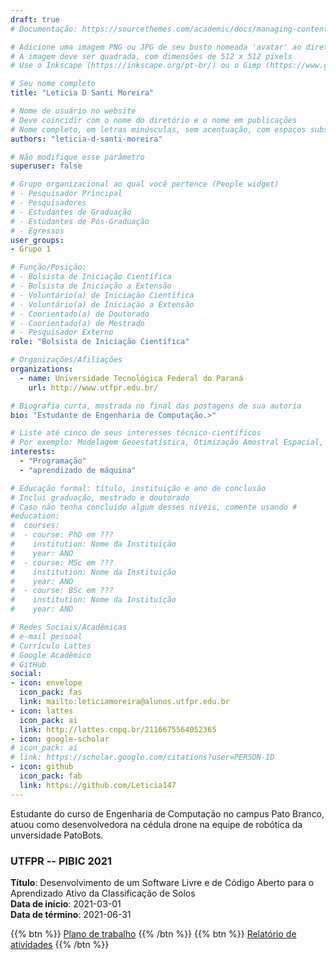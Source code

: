 ```yaml
---
draft: true
# Documentação: https://sourcethemes.com/academic/docs/managing-content/

# Adicione uma imagem PNG ou JPG de seu busto nomeada 'avatar' ao diretório desta página
# A imagem deve ser quadrada, com dimensões de 512 x 512 pixels
# Use o Inkscape (https://inkscape.org/pt-br/) ou o Gimp (https://www.gimp.org/) para preparar a imagem

# Seu nome completo
title: "Leticia D Santi Moreira"

# Nome de usuário no website
# Deve coincidir com o nome do diretório e o nome em publicações
# Nome completo, em letras minúsculas, sem acentuação, com espaços substituídos por traço
authors: "leticia-d-santi-moreira"

# Não modifique esse parâmetro
superuser: false

# Grupo organizacional ao qual você pertence (People widget)
# - Pesquisador Principal
# - Pesquisadores
# - Estudantes de Graduação
# - Estudantes de Pós-Graduação
# - Egressos
user_groups:
- Grupo 1

# Função/Posição:
# - Bolsista de Iniciação Científica
# - Bolsista de Iniciação a Extensão
# - Voluntário(a) de Iniciação Científica
# - Voluntário(a) de Iniciação a Extensão
# - Coorientado(a) de Doutorado
# - Coorientado(a) de Mestrado
# - Pesquisador Externo
role: "Bolsista de Iniciação Científica"

# Organizações/Afiliações
organizations:
  - name: Universidade Tecnológica Federal do Paraná
    url: http://www.utfpr.edu.br/

# Biografia curta, mostrada no final das postagens de sua autoria
bio: "Estudante de Engenharia de Computação.>"

# Liste até cinco de seus interesses técnico-científicos
# Por exemplo: Modelagem Geoestatística, Otimização Amostral Espacial, Análise de Incerteza, Funções de Pedotransferência
interests:
  - "Programação"
  - "aprendizado de máquina"

# Educação formal: título, instituição e ano de conclusão
# Inclui graduação, mestrado e doutorado
# Caso não tenha concluído algum desses níveis, comente usando #
#education:
#  courses:
#  - course: PhD em ???
#    institution: Nome da Instituição
#    year: ANO
#  - course: MSc em ???
#    institution: Nome da Instituição
#    year: ANO
#  - course: BSc em ???
#    institution: Nome da Instituição
#    year: ANO

# Redes Sociais/Acadêmicas
# e-mail pessoal
# Currículo Lattes
# Google Acadêmico
# GitHub
social:
- icon: envelope
  icon_pack: fas
  link: mailto:leticiamoreira@alunos.utfpr.edu.br
- icon: lattes
  icon_pack: ai
  link: http://lattes.cnpq.br/2116675564052365 
- icon: google-scholar
# icon_pack: ai
# link: https://scholar.google.com/citations?user=PERSON-ID
- icon: github
  icon_pack: fab
  link: https://github.com/Leticia147
---
```


Estudante do curso de Engenharia de Computação no campus Pato Branco, atuou como desenvolvedora na cédula drone na equipe de robótica da unversidade PatoBots.

### UTFPR -- PIBIC 2021

__Título__: Desenvolvimento de um Software Livre e de Código Aberto para o Aprendizado Ativo da Classificação de Solos<br>
__Data de início__: 2021-03-01<br>
__Data de término__: 2021-06-31

{{% btn %}}
  [Plano de trabalho](https://docs.google.com/document/u/1/d/1rBmD7tSX8j4myaGMpj7htKkzDNq86vsr/edit)
{{% /btn %}}
{{% btn %}}
  [Relatório de atividades](url-do-relatorio-de-atividades)
{{% /btn %}}

